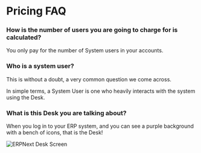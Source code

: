 # Pricing FAQ

### How is the number of users you are going to charge for is calculated?

You only pay for the number of System users in your accounts.

### Who is a system user?

This is without a doubt, a very common question we come across.

In simple terms, a System User is one who heavily interacts with the system using the Desk. 

### What is this Desk you are talking about?

When you log in to your ERP system, and you can see a purple background with a bench of icons, that is the Desk!

<div>
    <img source="/public/images/erpnext-desk.png"
        alt="ERPNext Desk Screen" >
</div>


